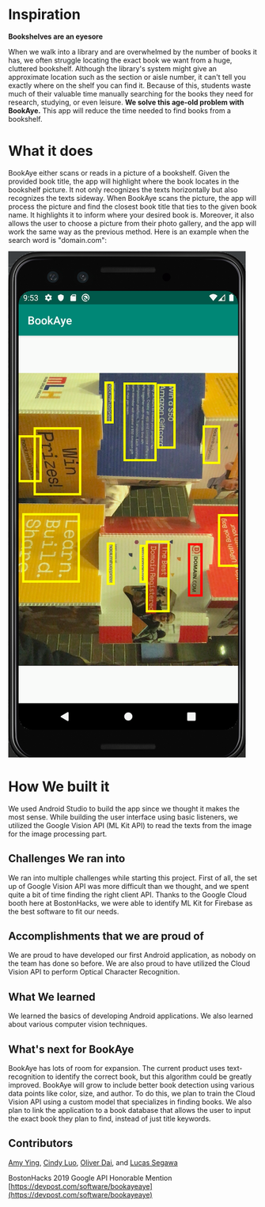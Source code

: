 # Inspiration
**Bookshelves are an eyesore**

When we walk into a library and are overwhelmed by the number of books it has, we often struggle locating the exact book we want from a huge, cluttered bookshelf. Although the library's system might give an approximate location such as the section or aisle number, it can't tell you exactly where on the shelf you can find it. Because of this, students waste much of their valuable time manually searching for the books they need for research, studying, or even leisure. **We solve this age-old problem with BookAye.** This app will reduce the time needed to find books from a bookshelf. 

# What it does
BookAye either scans or reads in a picture of a bookshelf. Given the provided book title, the app will highlight where the book locates in the bookshelf picture. It not only recognizes the texts horizontally but also recognizes the texts sideway. When BookAye scans the picture, the app will process the picture and find the closest book title that ties to the given book name. It highlights it to inform where your desired book is. Moreover, it also allows the user to choose a picture from their photo gallery, and the app will work the same way as the previous method. Here is an example when the search word is "domain.com":

![detector](book.png)

# How We built it
We used Android Studio to build the app since we thought it makes the most sense. While building the user interface using basic listeners, we utilized the Google Vision API (ML Kit API) to read the texts from the image for the image processing part. 

## Challenges We ran into
We ran into multiple challenges while starting this project. First of all, the set up of Google Vision API was more difficult than we thought, and we spent quite a bit of time finding the right client API. Thanks to the Google Cloud booth here at BostonHacks, we were able to identify ML Kit for Firebase as the best software to fit our needs. 

## Accomplishments that we are proud of
We are proud to have developed our first Android application, as nobody on the team has done so before. We are also proud to have utilized the Cloud Vision API to perform Optical Character Recognition.

## What We learned
We learned the basics of developing Android applications. We also learned about various computer vision techniques.

## What's next for BookAye
BookAye has lots of room for expansion. The current product uses text-recognition to identify the correct book, but this algorithm could be greatly improved. BookAye will grow to include better book detection using various data points like color, size, and author. To do this, we plan to train the Cloud Vision API using a custom model that specializes in finding books. We also plan to link the application to a book database that allows the user to input the exact book they plan to find, instead of just title keywords.

## Contributors
[Amy Ying](https://github.com/amywhying), [Cindy Luo](https://github.com/cindy1u0), [Oliver Dai](https://github.com/olliezdai13), and [Lucas Segawa](https://github.com/Segawa-NEU)

BostonHacks 2019 Google API Honorable Mention
[https://devpost.com/software/bookayeaye](https://devpost.com/software/bookayeaye)
